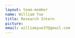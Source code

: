 ```yaml
---
layout: team-member
name: William Yue
title: Research Intern
picture: 
email: williamyue37@gmail.com
---
```

